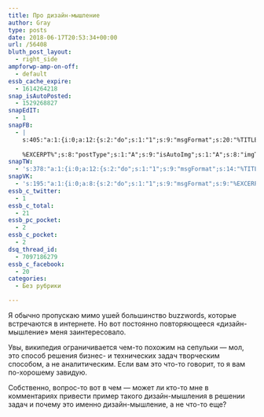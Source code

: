 ```yaml
---
title: Про дизайн-мышление
author: Gray
type: posts
date: 2018-06-17T20:53:34+00:00
url: /56408
bluth_post_layout:
  - right_side
ampforwp-amp-on-off:
  - default
essb_cache_expire:
  - 1614264218
snap_isAutoPosted:
  - 1529268827
snapEdIT:
  - 1
snapFB:
  - |
    s:405:"a:1:{i:0;a:12:{s:2:"do";s:1:"1";s:9:"msgFormat";s:20:"%TITLE%
    
    %EXCERPT%";s:8:"postType";s:1:"A";s:9:"isAutoImg";s:1:"A";s:8:"imgToUse";s:0:"";s:9:"isAutoURL";s:1:"A";s:8:"urlToUse";s:0:"";s:4:"doFB";i:0;s:8:"isPosted";s:1:"1";s:4:"pgID";s:32:"133222213376133_1958463187518684";s:7:"postURL";s:62:"http://www.facebook.com/133222213376133/posts/1958463187518684";s:5:"pDate";s:19:"2018-06-17 20:53:46";}}";
snapTW:
  - 's:378:"a:1:{i:0;a:12:{s:2:"do";s:1:"1";s:9:"msgFormat";s:14:"%TITLE%  %URL%";s:8:"attchImg";s:1:"1";s:9:"isAutoImg";s:1:"A";s:8:"imgToUse";s:0:"";s:9:"isAutoURL";s:1:"A";s:8:"urlToUse";s:0:"";s:4:"doTW";i:0;s:8:"isPosted";s:1:"1";s:4:"pgID";s:19:"1008452669109874690";s:7:"postURL";s:54:"https://twitter.com/gray_ru/status/1008452669109874690";s:5:"pDate";s:19:"2018-06-17 20:53:47";}}";'
snapVK:
  - 's:195:"a:1:{i:0;a:8:{s:2:"do";s:1:"1";s:9:"msgFormat";s:9:"%EXCERPT%";s:8:"postType";s:1:"I";s:9:"isAutoImg";s:1:"A";s:8:"imgToUse";s:0:"";s:9:"isAutoURL";s:1:"A";s:8:"urlToUse";s:0:"";s:4:"doVK";i:0;}}";'
essb_c_twitter:
  - 1
essb_c_total:
  - 21
essb_pc_pocket:
  - 2
essb_c_pocket:
  - 2
dsq_thread_id:
  - 7097186279
essb_c_facebook:
  - 20
categories:
  - Без рубрики

---
```








Я обычно пропускаю мимо ушей большинство buzzwords, которые встречаются в интернете. Но вот постоянно повторяющееся &#171;дизайн-мышление&#187; меня заинтересовало. 

Увы, википедия ограничивается чем-то похожим на сепульки — мол, это способ решения бизнес- и технических задач творческим способом, а не аналитическим. Если вам это что-то говорит, то я вам по-хорошему завидую. 

Собственно, вопрос-то вот в чем — может ли кто-то мне в комментариях привести пример такого дизайн-мышления в решении задач и почему это именно дизайн-мышление, а не что-то еще?